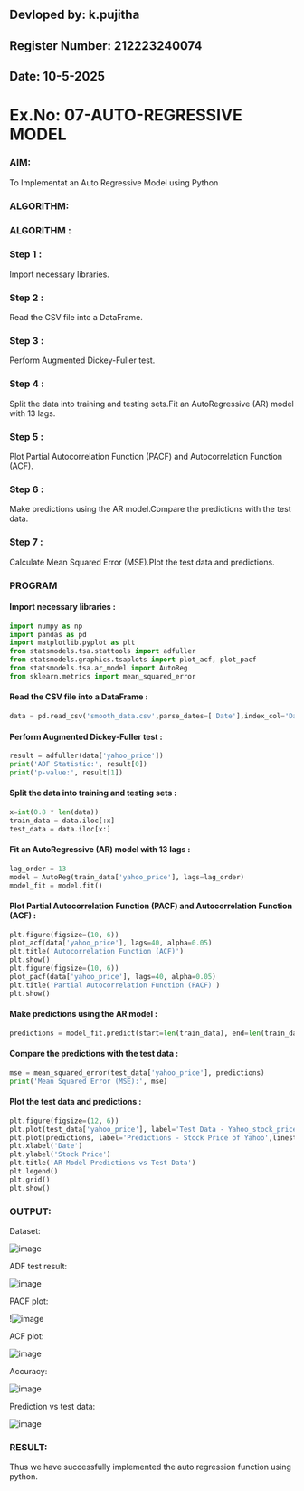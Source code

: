 ## Devloped by: k.pujitha
## Register Number: 212223240074
## Date: 10-5-2025

# Ex.No: 07-AUTO-REGRESSIVE MODEL

### AIM:
To Implementat an Auto Regressive Model using Python
### ALGORITHM:
### ALGORITHM :

### Step 1 :

Import necessary libraries.

### Step 2 :

Read the CSV file into a DataFrame.

### Step 3 :

Perform Augmented Dickey-Fuller test.

### Step 4 :

Split the data into training and testing sets.Fit an AutoRegressive (AR) model with 13 lags.

### Step 5 :

Plot Partial Autocorrelation Function (PACF) and Autocorrelation Function (ACF).

### Step 6 :

Make predictions using the AR model.Compare the predictions with the test data.

### Step 7 :

Calculate Mean Squared Error (MSE).Plot the test data and predictions.

### PROGRAM

#### Import necessary libraries :

```python
import numpy as np
import pandas as pd
import matplotlib.pyplot as plt
from statsmodels.tsa.stattools import adfuller
from statsmodels.graphics.tsaplots import plot_acf, plot_pacf
from statsmodels.tsa.ar_model import AutoReg
from sklearn.metrics import mean_squared_error
```

#### Read the CSV file into a DataFrame :

```python
data = pd.read_csv('smooth_data.csv',parse_dates=['Date'],index_col='Date')
```

#### Perform Augmented Dickey-Fuller test :

```python
result = adfuller(data['yahoo_price']) 
print('ADF Statistic:', result[0])
print('p-value:', result[1])
```

#### Split the data into training and testing sets :

```python
x=int(0.8 * len(data))
train_data = data.iloc[:x]
test_data = data.iloc[x:]
```

#### Fit an AutoRegressive (AR) model with 13 lags :

```python
lag_order = 13
model = AutoReg(train_data['yahoo_price'], lags=lag_order)
model_fit = model.fit()
```

#### Plot Partial Autocorrelation Function (PACF) and Autocorrelation Function (ACF) :

```python
plt.figure(figsize=(10, 6))
plot_acf(data['yahoo_price'], lags=40, alpha=0.05)
plt.title('Autocorrelation Function (ACF)')
plt.show()
plt.figure(figsize=(10, 6))
plot_pacf(data['yahoo_price'], lags=40, alpha=0.05)
plt.title('Partial Autocorrelation Function (PACF)')
plt.show()
```

#### Make predictions using the AR model :

```python
predictions = model_fit.predict(start=len(train_data), end=len(train_data)+len(test_data)-1)
```

#### Compare the predictions with the test data :

```python
mse = mean_squared_error(test_data['yahoo_price'], predictions)
print('Mean Squared Error (MSE):', mse)
```

#### Plot the test data and predictions :

```python
plt.figure(figsize=(12, 6))
plt.plot(test_data['yahoo_price'], label='Test Data - Yahoo_stock_price')
plt.plot(predictions, label='Predictions - Stock Price of Yahoo',linestyle='--')
plt.xlabel('Date')
plt.ylabel('Stock Price')
plt.title('AR Model Predictions vs Test Data')
plt.legend()
plt.grid()
plt.show()

```

### OUTPUT:

Dataset:

![image](https://github.com/user-attachments/assets/c263186a-cfbf-483d-b2b5-60fc22c10fef)

ADF test result:

![image](https://github.com/user-attachments/assets/316cf05e-e7d8-4268-a89a-4598bff51edf)

PACF plot:

!![image](https://github.com/user-attachments/assets/e4407c79-8c4b-48c5-a9d2-4815e9b6b080)


ACF plot:

![image](https://github.com/user-attachments/assets/722cc4be-913b-4f16-8518-5d5d5460172c)


Accuracy:

![image](https://github.com/user-attachments/assets/579c3397-449f-4b6c-a7aa-053946f4d92d)


Prediction vs test data:

![image](https://github.com/user-attachments/assets/18e1b80a-a234-4c63-8365-2691926c5b60)

### RESULT:
Thus we have successfully implemented the auto regression function using python.
